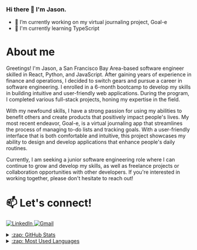 ### Hi there 👋 I'm Jason.

- 🔭 I’m currently working on my virtual journaling project, Goal-e
- 🌱 I'm currently learning TypeScript

<!--
**JAllen2022/JAllen2022** is a ✨ _special_ ✨ repository because its `README.md` (this file) appears on your GitHub profile.

Here are some ideas to get you started:

- 🔭 I’m currently working on ...
- 🌱 I’m currently learning ...
- 👯 I’m looking to collaborate on ...
- 🤔 I’m looking for help with ...
- 💬 Ask me about ...
- 📫 How to reach me: ...
- 😄 Pronouns: ...
- ⚡ Fun fact: ...
-->

# About me

Greetings! I'm Jason, a San Francisco Bay Area-based software engineer skilled in React, Python, and JavaScript. After gaining years of experience in finance and operations, I decided to switch gears and pursue a career in software engineering. I enrolled in a 6-month bootcamp to develop my skills in building intuitive and user-friendly web applications. During the program, I completed various full-stack projects, honing my expertise in the field.

With my newfound skills, I have a strong passion for using my abilities to benefit others and create products that positively impact people's lives. My most recent endeavor, Goal-e, is a virtual journaling app that streamlines the process of managing to-do lists and tracking goals. With a user-friendly interface that is both comfortable and intuitive, this project showcases my ability to design and develop applications that enhance people's daily routines.

Currently, I am seeking a junior software engineering role where I can continue to grow and develop my skills, as well as freelance projects or collaboration opportunities with other developers. If you're interested in working together, please don't hesitate to reach out!

# 📫 Let's connect!
<a href="https://www.linkedin.com/in/jasonallen715/" target="_blank">![LinkedIn](https://img.shields.io/badge/LinkedIn-0077B5?style=for-the-badge&logo=linkedin&logoColor=white)
<a href="mailto:jasonallen715@gmail.com" target="_blank">![Gmail](https://img.shields.io/badge/Gmail-D14836?style=for-the-badge&logo=gmail&logoColor=white)

<details>
  <summary>:zap: GitHub Stats</summary>

  <img align="left" alt="Anna's GitHub Stats" src="https://github-readme-stats.vercel.app/api?username=jallen2022&show_icons=true&hide_border=true" />

</details>

<details>
  <summary>:zap: Most Used Languages</summary>

<img align="left" alt="Anna's GitHub Top Languages" src="https://github-readme-stats.vercel.app/api/top-langs/?username=jallen2022" />

</details>

